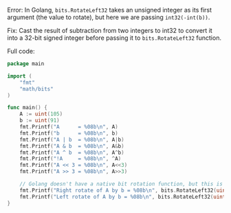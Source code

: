 Error: In Golang, `bits.RotateLeft32` takes an unsigned integer as its first argument (the value to rotate), but here we are passing `int32(-int(b))`.

Fix: Cast the result of subtraction from two integers to int32 to convert it into a 32-bit signed integer before passing it to `bits.RotateLeft32` function.

Full code:
```go
package main

import (
	"fmt"
	"math/bits"
)

func main() {
	A := uint(105)
	b := uint(91)
	fmt.Printf("A      = %08b\n", A)
	fmt.Printf("b      = %08b\n", b)
	fmt.Printf("A | b  = %08b\n", A|b)
	fmt.Printf("A & b  = %08b\n", A&b)
	fmt.Printf("A ^ b  = %08b\n", A^b)
	fmt.Printf("!A     = %08b\n", ^A)
	fmt.Printf("A << 3 = %08b\n", A<<3)
	fmt.Printf("A >> 3 = %08b\n", A>>3)

	// Golang doesn't have a native bit rotation function, but this is how you can do it:
	fmt.Printf("Right rotate of A by b = %08b\n", bits.RotateLeft32(uint32(A), int32(-int(b)))) // -1 to get the right rotation because Golang's RotateLeft function rotates left (not right)
	fmt.Printf("Left rotate of A by b = %08b\n", bits.RotateLeft32(uint32(A), int32(int(b)))) // positive number for left rotation
}

```
